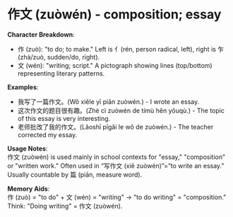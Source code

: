 # **作文 (zuòwén) - composition; essay**

**Character Breakdown**:  
- 作 (zuò): "to do; to make." Left is 亻(rén, person radical, left), right is 乍 (zhà/zuò, sudden/do, right).  
- 文 (wén): "writing; script." A pictograph showing lines (top/bottom) representing literary patterns.

**Examples**:  
- 我写了一篇作文。(Wǒ xiěle yī piān zuòwén.) - I wrote an essay.  
- 这次作文的题目很有趣。(Zhè cì zuòwén de tímù hěn yǒuqù.) - The topic of this essay is very interesting.  
- 老师批改了我的作文。(Lǎoshī pīgǎi le wǒ de zuòwén.) - The teacher corrected my essay.

**Usage Notes**:  
作文 (zuòwén) is used mainly in school contexts for "essay," "composition" or "written work." Often used in “写作文 (xiě zuòwén)”=”to write an essay.” Usually countable by 篇 (piān, measure word).

**Memory Aids**:  
作 (zuò) = "to do" + 文 (wén) = "writing" → "to do writing" = "composition."  
Think: "Doing writing" = 作文 (zuòwén).